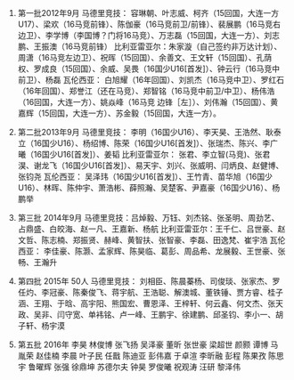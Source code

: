 1. 第一批2012年9月
马德里竞技： 容琳朝、叶志威、柯齐（15回国，大连一方U17）、梁欢（16马竞前锋）、陈伽豪（16马竞前卫/前锋）、裴展鹏（16马竞右边卫）、李学博（李国博？门将16马竞）、万志磊（15回国，大连一方）、刘志鹏、王振澳（16马竞前锋）
比利亚雷亚尔：朱家漩（自己签约非万达计划）、周潇（16马竞左边卫）、祝晖（15回国）、余善文、王文轩（15回国）、孔荫权、罗成良（15回国）、余威、吴畏（16国少U16[首发]）、钟云行（16马竞中前卫）、杨磊
瓦伦西亚： 白旭耀（16年回国）、刘凯杰（16马竞中卫）、罗红石（16年回国）、郑誉江（还在马竞）、郑智铭（16马竞中前卫/中卫）、杨伟浩（16回国，大连一方）、姚焱峰（16马竞 边锋［左］）、刘伟瀚（15回国）、黄嘉辉（15回国，大连一方）、苏金毅（15回国，大连一方）。

2. 第二批2013年9月
马德里竞技： 李明（16国少U16）、李天昊、王浩然、耿泰立（16国少U16）、杨绍博、陈荣（16国少U16[首发]）、张瑞杰、陈兴、李广曦（16国少U16[首发]）、姜韬
比利亚雷亚尔： 张君、李立智(马竞)、张君淏、谢龙飞（16国少U16[首发]）、易天宇、刘兴、张威明、闫炳良、赵健博、张钧尧
瓦伦西亚： 吴泽玮（16国少U16[首发]）、王竹青、苗华旭（16国少U16）、林晖、陈仲宇、萧浩彬、薛照瀚、吴楚客、尹嘉豪（16国少U16）、杨鹏举

3. 第三批 2014年9月
马德里竞技：吕焯毅、万钰、刘杰铭、张圣明、周劲艺、占鼎盛、白皎海、赵一凡、王嘉新、杨航
比利亚雷亚尔：王千仁、吕世豪、赵文哲、陈志楠、郑振贤、赫峰、黄智扶、张智豪、李磊、田逸梵、崔宇浩
瓦伦西亚： 李佳豪、陈灏、孟家辉、陈昊临、葛彭、周品希、龙展毅、王世豪、张畅、王瀚升

4. 第四批 2015年 50人
马德里竞技： 刘相臣、陈晨蓁杨、司俊琰、张家杰、罗任灼、李冠豪、陈秦俊飞、蒋宇航、王浩聪、解澳城、董铁锤、贾方睿、桂子涵、王翔、于晗、高宇阳、熊国宏、曹恩泽、王梓轩、何云鑫、何文杰、张天政、吴非、闫守宽、单袆铭、卢一峰、王鹏宇、徐建鹏、邱圣钧、李小一、胡子轩、杨宇漠

5. 第五批 2016年 
李昊 林俊博 张飞扬 吴泽豪 董昕 张世豪 梁超世 颜颢 谭博 马胤荣 赵佳楠 李晨 叶子民 任戬 陈迪亚 彭伟嘉 于卓渲 李昕融 彭程 陈果孜 陈思宇 鲁曜辉 张强 徐鼎坤 苏德尔夫 钟昊 罗俊曦 祝观涛 汪研 黎泽伟
